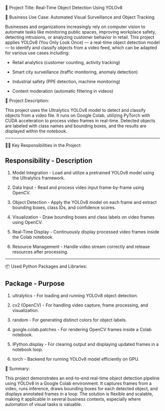 🔖 Project Title:
Real-Time Object Detection Using YOLOv8 

💼 Business Use Case:
Automated Visual Surveillance and Object Tracking

Businesses and organizations increasingly rely on computer vision to automate tasks like monitoring public spaces, improving workplace safety, detecting intrusions, or analyzing customer behavior in retail. This project applies YOLOv8 (You Only Look Once) — a real-time object detection model — to identify and classify objects from a video feed, which can be adapted for various use cases including:

* Retail analytics (customer counting, activity tracking)

* Smart city surveillance (traffic monitoring, anomaly detection)

* Industrial safety (PPE detection, machine monitoring)

* Content moderation (automatic filtering in videos)


📄 Project Description:

This project uses the Ultralytics YOLOv8 model to detect and classify objects from a video file. It runs on Google Colab, utilizing PyTorch with CUDA acceleration to process video frames in real-time. Detected objects are labeled with class names and bounding boxes, and the results are displayed within the notebook.

-----------------------------------------------------------------------------------------------------------------------------------------------------------------------------------------------------------------

👨‍💻 Key Responsibilities in the Project:

Responsibility	       -              Description
-------------------------------------------------
1. Model Integration	      -         Load and utilize a pretrained YOLOv8 model using the Ultralytics framework.

2. Data Input	            -           Read and process video input frame-by-frame using OpenCV.

3. Object Detection	      -           Apply the YOLOv8 model on each frame and extract bounding boxes, class IDs, and confidence scores.

4. Visualization	          -         Draw bounding boxes and class labels on video frames using OpenCV.

5. Real-Time Display     	-           Continuously display processed video frames inside the Colab notebook.

6. Resource Management   	-           Handle video stream correctly and release resources after processing.

------------------------------------------------------------------------------------------------------------------------------------------------------------------------------------------------------------------

📦 Used Python Packages and Libraries:

Package	                -               Purpose
--------------------------------------------------

1. ultralytics              -          For loading and running YOLOv8 object detection.
 
2. cv2 (OpenCV)	            -          For handling video capture, frame processing, and visualization.

3. random	                  -          For generating distinct colors for object labels.

4. google.colab.patches	    -          For rendering OpenCV frames inside a Colab notebook.

5. IPython.display	          -        For clearing output and displaying updated frames in a notebook loop.

6. torch	                    -        Backend for running YOLOv8 model efficiently on GPU.


📌 Summary:

This project demonstrates an end-to-end real-time object detection pipeline using YOLOv8 in a Google Colab environment. It captures frames from a video, runs inference, draws bounding boxes for each detected object, and displays annotated frames in a loop. The solution is flexible and scalable, making it applicable in several business contexts, especially where automation of visual tasks is valuable.




















